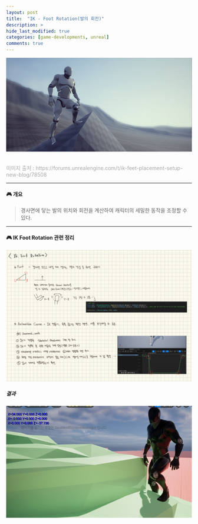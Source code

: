 ```yaml
---
layout: post
title:  "IK - Foot Rotation(발의 회전)"
description: >
hide_last_modified: true
categories: [game-developments, unreal]
comments: true
---
```


<p align="center">
  <img src="../../../assets/img/blog/unreal/foot_ik.png" style="width: 832px; height: auto" />
</p>
<br>
<span style="color:darkgray; font-size:14px;"> 이미지 출처 : https://forums.unrealengine.com/t/ik-feet-placement-setup-new-blog/78508</span> <br>

-----

#### 🎮 개요
> 경사면에 닿는 발의 위치와 회전을 계산하여 캐릭터의 세밀한 동작을 조정할 수 있다.

-----

#### 🎮 IK Foot Rotation 관련 정리

<p align="center">
  <img src="../../../assets/img/blog/unreal/foot_ik_ex.png" style="width: 832px; height: auto" />
</p>

##### 결과
<p align="center">
  <img src="../../../assets/img/blog/unreal/foot_ik_result_img.png" style="width: 832px; height: auto" />
</p>
